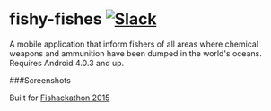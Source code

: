 fishy-fishes [![Slack][slackin-badge]][slackin]
============

A mobile application that inform fishers of all areas where chemical weapons and ammunition have been dumped in the world's oceans. Requires Android 4.0.3 and up.

###Screenshots



Built for [Fishackathon 2015](http://fishackathon2015.challengepost.com/)

[slackin]: https://murmuring-eyrie-9747.herokuapp.com/
[slackin-badge]: https://murmuring-eyrie-9747.herokuapp.com/badge.svg
